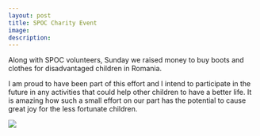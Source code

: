 ```yaml
---
layout: post
title: SPOC Charity Event
image: 
description:
---
```

Along with SPOC volunteers, Sunday we raised money to buy boots and clothes for disadvantaged children in Romania.
<!-- split -->
 I am proud to have been part of this effort and I intend to participate in the future in any activities that could help other children to have a better life. It is amazing how such a small effort on our part has the potential to cause great joy for the less fortunate children.

 <img class="img-responsive" style="max-width:300px" src= "{{ site.baseurl }}/img/blog/charityevent.jpg"/>